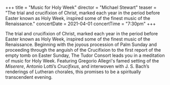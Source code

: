 +++
title = "Music for Holy Week"
director = "Michael Stewart"
teaser = "The trial and crucifixion of Christ, marked each year in the period before Easter known as Holy Week, inspired some of the finest music of the Renaissance."
concertDate = 2021-04-01
concertTime = "7:30pm"
+++

The trial and crucifixion of Christ, marked each year in the period before Easter known as Holy Week, inspired some of the finest music of the Renaissance. Beginning with the joyous procession of Palm Sunday and proceeding through the anguish of the Crucifixion to the first report of the empty tomb on Easter Sunday, The Tudor Consort leads you in a meditation of music for Holy Week. Featuring Gregorio Allegri's famed setting of the *Miserere*, Antonio Lotti’s *Crucifixus*, and interwoven with J. S. Bach’s renderings of Lutheran chorales, this promises to be a spiritually transcendent evening.
